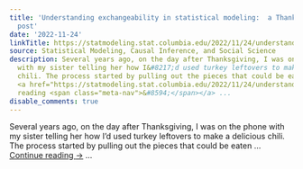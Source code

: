 ```yaml
---
title: 'Understanding exchangeability in statistical modeling:  a Thanksgiving-themed
  post'
date: '2022-11-24'
linkTitle: https://statmodeling.stat.columbia.edu/2022/11/24/understanding-exchangeability-in-statistical-modeling-a-thanksgiving-themed-post/
source: Statistical Modeling, Causal Inference, and Social Science
description: Several years ago, on the day after Thanksgiving, I was on the phone
  with my sister telling her how I&#8217;d used turkey leftovers to make a delicious
  chili. The process started by pulling out the pieces that could be eaten &#8230;
  <a href="https://statmodeling.stat.columbia.edu/2022/11/24/understanding-exchangeability-in-statistical-modeling-a-thanksgiving-themed-post/">Continue
  reading <span class="meta-nav">&#8594;</span></a> ...
disable_comments: true
---
```

Several years ago, on the day after Thanksgiving, I was on the phone with my sister telling her how I&#8217;d used turkey leftovers to make a delicious chili. The process started by pulling out the pieces that could be eaten &#8230; <a href="https://statmodeling.stat.columbia.edu/2022/11/24/understanding-exchangeability-in-statistical-modeling-a-thanksgiving-themed-post/">Continue reading <span class="meta-nav">&#8594;</span></a> ...